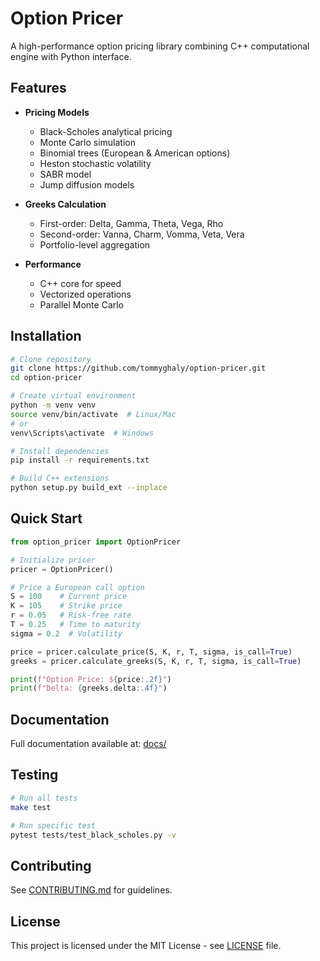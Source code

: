 # Option Pricer

A high-performance option pricing library combining C++ computational engine with Python interface.

## Features

- **Pricing Models**
  - Black-Scholes analytical pricing
  - Monte Carlo simulation
  - Binomial trees (European & American options)
  - Heston stochastic volatility
  - SABR model
  - Jump diffusion models

- **Greeks Calculation**
  - First-order: Delta, Gamma, Theta, Vega, Rho
  - Second-order: Vanna, Charm, Vomma, Veta, Vera
  - Portfolio-level aggregation

- **Performance**
  - C++ core for speed
  - Vectorized operations
  - Parallel Monte Carlo

## Installation

```bash
# Clone repository
git clone https://github.com/tommyghaly/option-pricer.git
cd option-pricer

# Create virtual environment
python -m venv venv
source venv/bin/activate  # Linux/Mac
# or
venv\Scripts\activate  # Windows

# Install dependencies
pip install -r requirements.txt

# Build C++ extensions
python setup.py build_ext --inplace
```

## Quick Start

```python
from option_pricer import OptionPricer

# Initialize pricer
pricer = OptionPricer()

# Price a European call option
S = 100    # Current price
K = 105    # Strike price
r = 0.05   # Risk-free rate
T = 0.25   # Time to maturity
sigma = 0.2  # Volatility

price = pricer.calculate_price(S, K, r, T, sigma, is_call=True)
greeks = pricer.calculate_greeks(S, K, r, T, sigma, is_call=True)

print(f"Option Price: ${price:.2f}")
print(f"Delta: {greeks.delta:.4f}")
```

## Documentation

Full documentation available at: [docs/](docs/)

## Testing

```bash
# Run all tests
make test

# Run specific test
pytest tests/test_black_scholes.py -v
```

## Contributing

See [CONTRIBUTING.md](CONTRIBUTING.md) for guidelines.

## License

This project is licensed under the MIT License - see [LICENSE](LICENSE) file.
